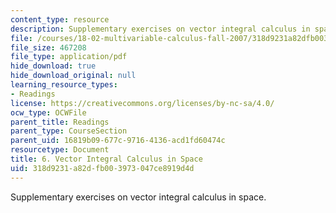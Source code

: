 ```yaml
---
content_type: resource
description: Supplementary exercises on vector integral calculus in space.
file: /courses/18-02-multivariable-calculus-fall-2007/318d9231a82dfb003973047ce8919d4d_vect_intgrl_calc.pdf
file_size: 467208
file_type: application/pdf
hide_download: true
hide_download_original: null
learning_resource_types:
- Readings
license: https://creativecommons.org/licenses/by-nc-sa/4.0/
ocw_type: OCWFile
parent_title: Readings
parent_type: CourseSection
parent_uid: 16819b09-677c-9716-4136-acd1fd60474c
resourcetype: Document
title: 6. Vector Integral Calculus in Space
uid: 318d9231-a82d-fb00-3973-047ce8919d4d
---
```

Supplementary exercises on vector integral calculus in space.